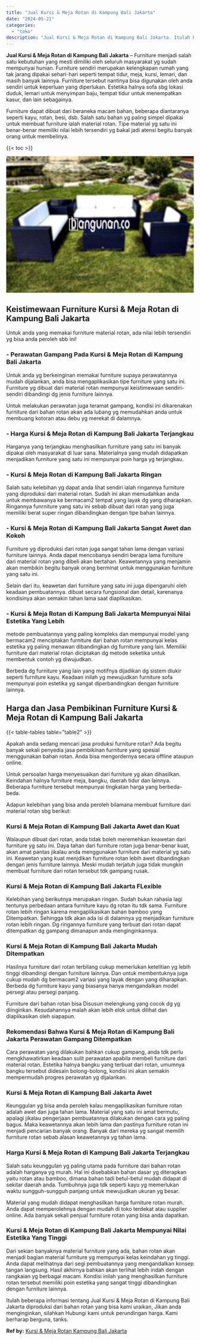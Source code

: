 ```yaml
---
title: "Jual Kursi & Meja Rotan di Kampung Bali Jakarta"
date: "2024-05-21"
categories: 
  - "toko"
description: "Jual Kursi & Meja Rotan di Kampung Bali Jakarta. Itulah beberapa informasi tentang Jual Kursi & Meja Rotan di Kampung Bali Jakarta diproduksi dari bahan rota..."
---
```


**Jual Kursi & Meja Rotan di Kampung Bali Jakarta** – Furniture menjadi salah satu kebutuhan yang mesti dimiliki oleh seluruh masyarakat yg sudah mempunyai hunian. Furniture sendiri merupakan kelengkapan rumah yang tak jarang dipakai sehari-hari seperti tempat tidur, meja, kursi, lemari, dan masih banyak lainnya. Furniture tersebut nantinya bisa digunakan oleh anda sendiri untuk keperluan yang diperlukan. Estetika halnya sofa sbg lokasi duduk, lemari untuk menyimpan baju, tempat tidur untuk menempatkan kasur, dan lain sebagainya.

Furniture dapat dibuat dari beraneka macam bahan, beberapa diantaranya seperti kayu, rotan, besi, dsb. Salah satu bahan yg paling simpel dipakai untuk membuat furniture ialah material rotan. Tipe material yg satu ini benar-benar memiliki nilai lebih tersendiri yg bakal jadi atensi begitu banyak orang untuk membelinya.

{{< toc >}}

![Jual Kursi & Meja Rotan di Kampung Bali Jakarta](/images/kursi-meja-rotan-murah47.png)

## Keistimewaan Furniture Kursi & Meja Rotan di Kampung Bali Jakarta

Untuk anda yang memakai furniture material rotan, ada nilai lebih tersendiri yg bisa anda peroleh sbb ini!

### \- Perawatan Gampang Pada Kursi & Meja Rotan di Kampung Bali Jakarta

Untuk anda yg berkeinginan memakai furniture supaya perawatannya mudah dijalankan, anda bisa mengaplikasikan tipe furniture yang satu ini. Furniture yg dibuat dari material rotan mempunyai keistimewaan sendiri-sendiri dibandingi dg jenis furniture lainnya.

Untuk melakukan perawatan juga teramat gampang, kondisi ini dikarenakan furniture dari bahan rotan akan ada lubang yg memudahkan anda untuk membuang kotoran atau debu yg merekat di dalamnya.

### \- Harga Kursi & Meja Rotan di Kampung Bali Jakarta Terjangkau

Harganya yang terjangkau menghasilkan furniture yang satu ini banyak dipakai oleh masyarakat di luar sana. Materialnya yang mudah didapatkan menjadikan furniture yang satu ini mempunyai poin harga yg terjangkau.

### \- Kursi & Meja Rotan di Kampung Bali Jakarta Ringan

Salah satu kelebihan yg dapat anda lihat sendiri ialah ringannya furniture yang diproduksi dari material rotan. Sudah ini akan memudahkan anda untuk membawanya ke bermacam2 tempat yang layak dg yang diharapkan. Ringannya funrniture yang satu ini sebab dibuat dari rotan yang juga memiliki berat super ringan dibandingkan dengan tipe bahan lainnya.

### \- Kursi & Meja Rotan di Kampung Bali Jakarta Sangat Awet dan Kokoh

Furniture yg diproduksi dari rotan juga sangat tahan lama dengan variasi furniture lainnya. Anda dapat mencobanya sendiri berapa lama furniture dari material rotan yang dibeli akan bertahan. Keawetannya yang menjamin akan membikin begitu banyak orang berminat untuk menggunakan furniture yang satu ini.

Selain dari itu, keawetan dari furniture yang satu ini juga dipengaruhi oleh keadaan pembuatannya. dibuat secara fungsional dan detail, karenanya kondisinya akan semakin tahan lama saat diaplikasikan.

### \- Kursi & Meja Rotan di Kampung Bali Jakarta Mempunyai Nilai Estetika Yang Lebih

metode pembuatannya yang paling kompleks dan mempunyai model yang bermacam2 menciptakan furniture dari bahan rotan mempunyai kelas estetika yg paling menawan dibandingkan dg furniture yang lain. Memiliki furniture dari material rotan diciptakan dg metode seketika untuk membentuk contoh yg diwujudkan.

Berbeda dg furniture yang lain yang motifnya dijadikan dg sistem diukir seperti furniture kayu. Keadaan inilah yg mewujudkan furniture sofa mempunyai poin estetika yg sangat diperbandingkan dengan furniture lainnya.

## Harga dan Jasa Pembikinan Furniture Kursi & Meja Rotan di Kampung Bali Jakarta

{{< table-tables table="table2" >}}

Apakah anda sedang mencari jasa produksi furniture rotan? Ada begitu banyak sekali penyedia jasa pembikinan furniture yang spesial menggunakan bahan rotan. Anda bisa mengordernya secara offline ataupun online.

Untuk persoalan harga menyesuaikan dari furniture yg akan dihasilkan. Keindahan halnya furniture meja, bangku, daerah tidur dan lainnya. Beberapa furniture tersebut mempunyai tingkatan harga yang berbeda-beda.

Adapun kelebihan yang bisa anda peroleh bilamana membuat furniture dari material rotan sbg berikut:

### Kursi & Meja Rotan di Kampung Bali Jakarta Awet dan Kuat

Walaupun dibuat dari rotan, anda tidak boleh meremehkan keawetan dari furniture yg satu ini. Daya tahan dari furniture rotan juga benar-benar kuat, akan amat pantas jikalau anda menggunakan furniture dari material yg satu ini. Keawetan yang kuat menjdikan furniture rotan lebih awet dibandingkan dengan jenis furniture lainnya. Meski mudah terjatuh juga tidak mungkin membuat furniture dari rotan tersebut tdk gampang rusak.

### Kursi & Meja Rotan di Kampung Bali Jakarta FLexible

Kelebihan yang berikutnya merupakan ringan. Sudah bukan rahasia lagi tentunya perbedaan antara furniture kayu dg rotan itu tdk sama. Furniture rotan lebih ringan karena mengaplikasikan bahan bamboo yang Ditempatkan. Sehingga tdk akan ada isi di dalamnya yg menjadikan furniture rotan lebih ringan. Dg ringannya furniture yang terbuat dari rotan dapat ditempatkan dg gampang dimanapun anda menginginkannya.

### Kursi & Meja Rotan di Kampung Bali Jakarta Mudah Ditempatkan

Hasilnya furniture dari rotan terbilang cukup memerlukan ketelitian yg lebih tinggi dibandingi dengan furniture lainnya. Dan untuk membentuknya juga cukup mudah dg bermacam2 variasi yang layak dengan yang diharapkan. Berbeda dg furniture kayu yang biasanya hanya mengandalkan model persegi atau persegi panjang.

Furniture dari bahan rotan bisa Disusun melengkung yang cocok dg yg diinginkan. Kesudahannya malah akan lebih elok untuk dilihat dan diaplikasikan oleh siapapun.

### Rekomendasi Bahwa Kursi & Meja Rotan di Kampung Bali Jakarta Perawatan Gampang Ditempatkan

Cara perawatan yang dilakukan bahkan cukup gampang, anda tdk perlu mengkhawatirkan keadaan sulit perawatan apabila membeli furniture dari material rotan. Estetika halnya bangku yang terbuat dari rotan, umumnya bangku tersebut didesain bolong-bolong, kondisi ini akan semakin mempermudah progres perawatan yg dijalankan.

### Kursi & Meja Rotan di Kampung Bali Jakarta Awet

Keunggulan yg bisa anda peroleh kalau mengaplikasikan furniture rotan adalah awet dan juga tahan lama. Material yang satu ini amat bermutu, apalagi jikalau pengerjaan pembuatannya dilakukan dengan cara yg paling bagus. Maka keawetannya akan lebih lama dan pastinya furniture rotan ini menjadi pencarian banyak orang. Banyak dari mereka yg sangat memilih furniture rotan sebab alasan keawetannya yg tahan lama.

### Harga Kursi & Meja Rotan di Kampung Bali Jakarta Terjangkau

Salah satu keunggulan yg paling utama pada furniture dari bahan rotan adalah harganya yg murah. Hal ini disebabkan bahan dasar yg diterapkan yaitu rotan atau bamboo, dimana bahan tadi betul-betul mudah didapat di sekitar daerah anda. Tumbuhnya juga tdk seperti kayu yg memerlukan waktu sungguh-sungguh panjang untuk mewujudkan ukuran yg besar.

Material yang mudah didapat menghasilkan harga furniture rotan murah. Anda dapat memperolehnya dengan mudah di toko terdekat atau supplier online. Ada banyak sekali penjual furniture rotan yang bisa anda dapatkan.

### Kursi & Meja Rotan di Kampung Bali Jakarta Mempunyai Nilai Estetika Yang Tinggi

Dari sekian banyaknya material furniture yang ada, bahan rotan akan menjadi bagian material furniture yg mempunyai kelas keindahan yg tinggi. Anda dapat melihatnya dari segi pembuatannya yang mengandalkan konsep tangan langsung. Hasil akhirnya bahkan akan terlihat lebih indah dengan rangkaian yg berbagai macam. Kondisi inilah yang menghasilkan furniture rotan tersebut memiliki poin estetika yang sangat tinggi dibandingkan dengan furniture lainnya.

Itulah beberapa informasi tentang Jual Kursi & Meja Rotan di Kampung Bali Jakarta diproduksi dari bahan rotan yang bisa kami uraikan, Jikan anda menginginkan, silahkan Hubungi kami untuk perundingan harga. Kami berharap berguna, tanks.

**Ref by:** [Kursi & Meja Rotan Kampung Bali Jakarta](https://id.wikipedia.org/wiki/Kursi)
